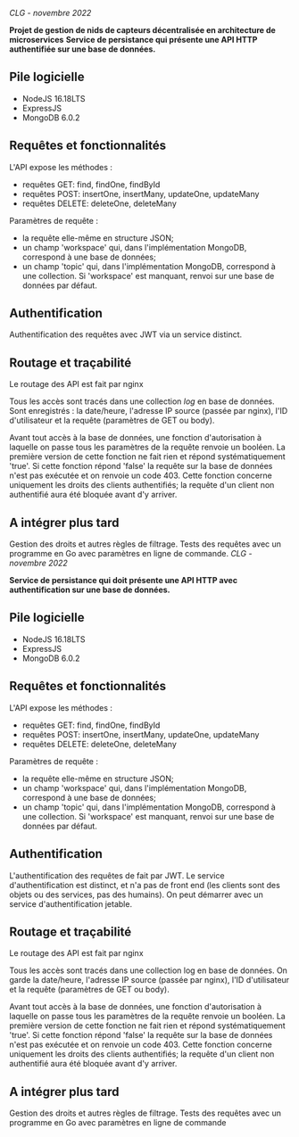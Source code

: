 *CLG - novembre 2022*

**Projet de gestion de nids de capteurs décentralisée en architecture de microservices**
**Service de persistance qui présente une API HTTP authentifiée sur une base de données.**

## Pile logicielle

- NodeJS 16.18LTS
- ExpressJS
- MongoDB 6.0.2

## Requêtes et fonctionnalités

L'API  expose les méthodes :
- requêtes GET: find, findOne, findById
- requêtes POST: insertOne, insertMany, updateOne, updateMany
- requêtes DELETE: deleteOne, deleteMany

Paramètres de requête :
- la requête elle-même en structure JSON;
- un champ 'workspace' qui, dans l'implémentation MongoDB, correspond à une base de données;
- un champ 'topic' qui, dans l'implémentation MongoDB, correspond à une collection.
Si 'workspace' est manquant, renvoi sur une base de données par défaut.

## Authentification

Authentification des requêtes avec JWT via un service distinct.

## Routage et traçabilité

Le routage des API est fait par nginx

Tous les accès sont tracés dans une collection *log* en base de données. Sont enregistrés : la date/heure, l'adresse IP source (passée par nginx), l'ID d'utilisateur et la requête (paramètres de GET ou body).

Avant tout accès à la base de données, une fonction d'autorisation à laquelle on passe tous les paramètres de la requête renvoie un booléen. La première version de cette fonction ne fait rien et répond systématiquement 'true'.
 Si cette fonction répond 'false' la requête sur la base de données n'est pas exécutée et on renvoie un code 403. Cette fonction concerne uniquement les droits des clients authentifiés; la requête d'un client non authentifié aura été bloquée avant d'y arriver.

## A intégrer plus tard

Gestion des droits et autres règles de filtrage.
Tests des requêtes avec un programme en Go avec paramètres en ligne de commande.
*CLG - novembre 2022*

**Service de persistance qui doit présente une API HTTP avec authentification sur une base de données.**

## Pile logicielle

- NodeJS 16.18LTS
- ExpressJS
- MongoDB 6.0.2

## Requêtes et fonctionnalités

L'API  expose les méthodes :
- requêtes GET: find, findOne, findById
- requêtes POST: insertOne, insertMany, updateOne, updateMany
- requêtes DELETE: deleteOne, deleteMany

Paramètres de requête :
- la requête elle-même en structure JSON;
- un champ 'workspace' qui, dans l'implémentation MongoDB, correspond à une base de données;
- un champ 'topic' qui, dans l'implémentation MongoDB, correspond à une collection.
Si 'workspace' est manquant, renvoi sur une base de données par défaut.

## Authentification

L'authentification des requêtes de fait par JWT. Le service d'authentification est distinct, et n'a pas de front end (les clients sont des objets ou des services, pas des humains).
On peut démarrer avec un service d'authentification jetable.

## Routage et traçabilité

Le routage des API est fait par nginx

Tous les accès sont tracés dans une collection log en base de données. On garde la date/heure, l'adresse IP source (passée par nginx), l'ID d'utilisateur et la requête (paramètres de GET ou body).

Avant tout accès à la base de données, une fonction d'autorisation à laquelle on passe tous les paramètres de la requête renvoie un booléen. La première version de cette fonction ne fait rien et répond systématiquement 'true'. 
 Si cette fonction répond 'false' la requête sur la base de données n'est pas exécutée et on renvoie un code 403. Cette fonction concerne uniquement les droits des clients authentifiés; la requête d'un client non authentifié aura été bloquée avant d'y arriver.

## A intégrer plus tard 

Gestion des droits et autres règles de filtrage.
Tests des requêtes avec un programme en Go avec paramètres en ligne de commande 
